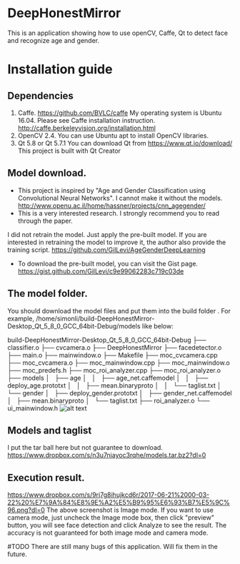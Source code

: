 # DeepHonestMirror
This is an application showing how to use openCV, Caffe, Qt to detect face and recognize age and gender.

# Installation guide
## Dependencies
   1. Caffe. https://github.com/BVLC/caffe
      My operating system is Ubuntu 16.04. Please see Caffe installation instruction. http://caffe.berkeleyvision.org/installation.html
   2. OpenCV 2.4. 
      You can use Ubuntu apt to install OpenCV libraries.
   3. Qt 5.8 or Qt 5.7.1
      You can download Qt from https://www.qt.io/download/
      This project is built with Qt Creator

## Model download.
* This project is inspired by "Age and Gender Classification using Convolutional Neural Networks". I cannot make it without the models. http://www.openu.ac.il/home/hassner/projects/cnn_agegender/
* This is a very interested research. I strongly recommend you to read through the paper.

I did not retrain the model. Just apply the pre-built model.
If you are interested in retraining the model to improve it, the author also provide the training script. https://github.com/GilLevi/AgeGenderDeepLearning

* To download the pre-built model, you can visit the Gist page. https://gist.github.com/GilLevi/c9e99062283c719c03de

## The model folder.
You should download the model files and put them into the build folder .
For example, /home/simonli/build-DeepHonestMirror-Desktop_Qt_5_8_0_GCC_64bit-Debug/models
like below:

build-DeepHonestMirror-Desktop_Qt_5_8_0_GCC_64bit-Debug
├── classifier.o
├── cvcamera.o
├── DeepHonestMirror
├── facedetector.o
├── main.o
├── mainwindow.o
├── Makefile
├── moc_cvcamera.cpp
├── moc_cvcamera.o
├── moc_mainwindow.cpp
├── moc_mainwindow.o
├── moc_predefs.h
├── moc_roi_analyzer.cpp
├── moc_roi_analyzer.o
├── models
│   ├── age
│   │   ├── age_net.caffemodel
│   │   ├── deploy_age.prototxt
│   │   ├── mean.binaryproto
│   │   └── taglist.txt
│   └── gender
│       ├── deploy_gender.prototxt
│       ├── gender_net.caffemodel
│       ├── mean.binaryproto
│       └── taglist.txt
├── roi_analyzer.o
└── ui_mainwindow.h
![alt text](https://github.com/zylix666/DeepHonestMirror/blob/master/2017-06-20%2023-46-02filestructure.png)

## Models and taglist
I put the tar ball here but not guarantee to download.
https://www.dropbox.com/s/n3u7njayoc3rqhe/models.tar.bz2?dl=0

## Execution result.
https://www.dropbox.com/s/9rj7g8ihujkcd6r/2017-06-21%2000-03-22%20%E7%9A%84%E8%9E%A2%E5%B9%95%E6%93%B7%E5%9C%96.png?dl=0
The above screenshot is Image mode. If you want to use camera mode, just uncheck the Image mode box, then click "preview" button, you will see face detection and click Analyze to see the result.
The accuracy is not guaranteed for both image mode and camera mode.

#TODO
There are still many bugs of this application. Will fix them in the future.
